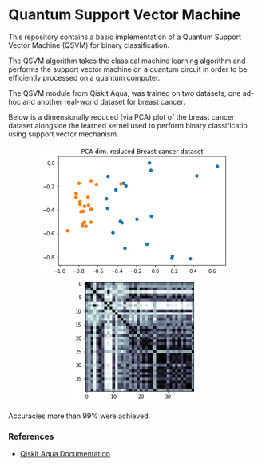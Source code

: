 # Quantum Support Vector Machine
This repository contains a basic implementation of a Quantum Support Vector Machine (QSVM) for binary classification.

The QSVM algorithm takes the classical machine learning algorithm and performs the support vector machine on a quantum circuit in order to be efficiently processed on a quantum computer.

The QSVM module from Qiskit Aqua, was trained on two datasets, one ad-hoc and another real-world dataset for breast cancer.

Below is a dimensionally reduced (via PCA) plot of the breast cancer dataset alongside the learned kernel used to perform binary classificatio using support vector mechanism.
<p align="center">
<img src="https://github.com/GlazeDonuts/QSVM/blob/master/resources/bcancer.png?raw=True"/>
<img src="https://github.com/GlazeDonuts/QSVM/blob/master/resources/kernel.png?raw=True"/>
</p>

Accuracies more than 99% were achieved.


### References
* [Qiskit Aqua Documentation](https://qiskit.org/documentation/stubs/qiskit.aqua.algorithms.QSVM.html)

